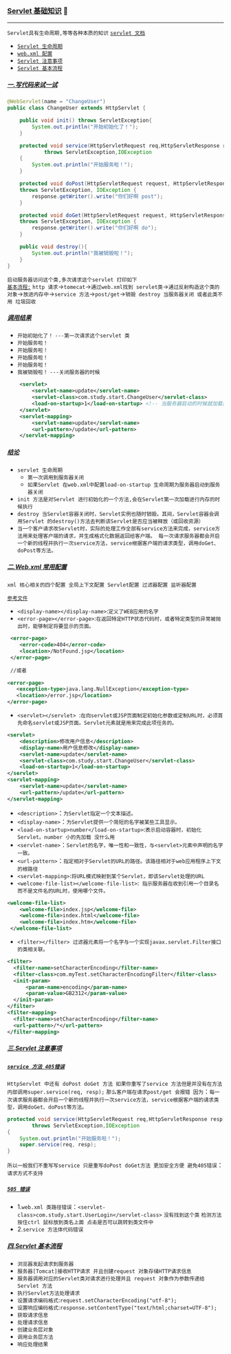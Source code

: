 ### [Servlet 基础知识](#top) <span id="top"></span>  	:maple_leaf:

-----
`Servlet具有生命周期,等等各种本质的知识` [`servlet 文档`](https://docs.oracle.com/cd/E17802_01/products/products/servlet/2.1/api/packages.html)

* [`Servlet 生命周期`](#servlet)
* [`web.xml 配置`](#xml)  
* [`Servlet 注意事项`](#notice)  
* [`Servlet 基本流程`](#service)  

##### [一.写代码来试一试](#top) <span id="servlet"></span> 
```java
@WebServlet(name = "ChangeUser")
public class ChangeUser extends HttpServlet {

    public void init() throws ServletException{
        System.out.println("开始初始化了！");
    }

    protected void service(HttpServletRequest req,HttpServletResponse resp)
            throws ServletException,IOException
    {
        System.out.println("开始服务啦！");
    }

    protected void doPost(HttpServletRequest request, HttpServletResponse response) 
    throws ServletException, IOException {
        response.getWriter().write("你们好啊 post");
    }

    protected void doGet(HttpServletRequest request, HttpServletResponse response) 
    throws ServletException, IOException {
        response.getWriter().write("你们好啊 do");
    }

    public void destroy(){
        System.out.println("我被销毁啦！");
    }
}
```
`启动服务器访问这个类,多次请求这个servlet 打印如下`<br/>
[`基本流程:`](#top) `http 请求`->`tomecat`->`通过web.xml找到 servlet类`->`通过反射构造这个类的对象`->`放进内存中`->`service 方法`->`post/get`->`销毁 destroy 当服务器关闭
或者此类不用 垃圾回收`

##### [调用结果](#top)

* `开始初始化了！` `---第一次请求这个servlet 类`
* `开始服务啦！`
* `开始服务啦！`
* `开始服务啦！`
* `开始服务啦！`
* `我被销毁啦！` `---关闭服务器的时候`
```xml
    <servlet>
        <servlet-name>update</servlet-name>
        <servlet-class>com.study.start.ChangeUser</servlet-class>
        <load-on-startup>1</load-on-startup> <!-- 当服务器启动的时候就加载这个类进入内存 数字是优先级 小的优先 -->
    </servlet>
    <servlet-mapping>
        <servlet-name>update</servlet-name>
        <url-pattern>/update</url-pattern>
    </servlet-mapping>
```
##### [结论](#top)
* `servlet 生命周期`
   * `第一次调用到服务器关闭`
   * `如果Servlet 在web.xml中配置load-on-startup 生命周期为服务器启动到服务器关闭`
* `init 方法是对Servlet 进行初始化的一个方法,会在Servlet第一次加载进行内存的时候执行`
* `destroy 当Servlet容器关闭时，Servlet实例也随时销毁。其间，Servlet容器会调用Servlet 的destroy()方法去判断该Servlet是否应当被释放（或回收资源）`
* `当一个客户请求改Servlet时，实际的处理工作全部有service方法来完成，service方法用来处理客户端的请求，并生成格式化数据返回给客户端。
每一次请求服务器都会开启一个新的线程并执行一次service方法，service根据客户端的请求类型，调用doGet、doPost等方法。`

##### [二.Web.xml 常用配置](#top) <span id="xml"></span> 
`xml 核心相关的四个配置 全局上下文配置 Servlet配置 过滤器配置 监听器配置`

[`参考文件`](https://blog.csdn.net/xiuwu0423/article/details/54861184) <br/>
* `<display-name></display-name>`:`定义了WEB应用的名字 `
* `<error-page></error-page>`:` 在返回特定HTTP状态代码时，或者特定类型的异常被抛出时，能够制定将要显示的页面。 `
```xml
 <error-page> 
    <error-code>404</error-code> 
    <location>/NotFound.jsp</location> 
 </error-page> 
 
 //或者

<error-page> 
   <exception-type>java.lang.NullException</exception-type> 
   <location>/error.jsp</location> 
</error-page> 
```
* `<servlet></servlet> `:`在向servlet或JSP页面制定初始化参数或定制URL时，必须首先命名servlet或JSP页面。Servlet元素就是用来完成此项任务的。 `
```xml
<servlet>
    <description>修改用户信息</description>
    <display-name>用户信息修改</display-name>
    <servlet-name>update</servlet-name>
    <servlet-class>com.study.start.ChangeUser</servlet-class>
    <load-on-startup>1</load-on-startup>
</servlet>
<servlet-mapping>
    <servlet-name>update</servlet-name>
    <url-pattern>/update</url-pattern>
</servlet-mapping>
```
* `<description>`：`为Servlet指定一个文本描述。`
* `<display-name>`：`为Servlet提供一个简短的名字被某些工具显示。`
* `<load-on-startup>number</load-on-startup>`:`表示启动容器时，初始化Servlet。number 小的先加载 没什么用`
* `<servlet-name>`：`Servlet的名字，唯一性和一致性，与<servlet>元素中声明的名字一致。`
* `<url-pattern>`：`指定相对于Servlet的URL的路径。该路径相对于web应用程序上下文的根路径`
* `<servlet-mapping>`:`将URL模式映射到某个Servlet，即该Servlet处理的URL`
* `<welcome-file-list></welcome-file-list>`:` 指示服务器在收到引用一个目录名而不是文件名的URL时，使用哪个文件。`
```xml
<welcome-file-list> 
    <welcome-file>index.jsp</welcome-file> 
    <welcome-file>index.html</welcome-file> 
    <welcome-file>index.htm</welcome-file> 
 </welcome-file-list> 
```
* `<filter></filter> 过滤器元素将一个名字与一个实现javax.servlet.Filter接口的类相关联。 `
```xml
<filter> 
  <filter-name>setCharacterEncoding</filter-name> 
  <filter-class>com.myTest.setCharacterEncodingFilter</filter-class> 
  <init-param> 
      <param-name>encoding</param-name> 
      <param-value>GB2312</param-value> 
  </init-param> 
</filter> 
<filter-mapping> 
  <filter-name>setCharacterEncoding</filter-name> 
  <url-pattern>/*</url-pattern> 
</filter-mapping> 
```
##### [三.Servlet 注意事项](#top) <span id="notice"></span> 
##### [`service 方法 405错误`](#top)
`HttpServlet 中还有 doPost doGet 方法 如果你重写了service 方法但是并没有在方法内部调用super.service(req, resp);` `那么客户端在请求post/get 会报错
因为`：`每一次请求服务器都会开启一个新的线程并执行一次service方法，service根据客户端的请求类型，调用doGet、doPost等方法。`
```java
protected void service(HttpServletRequest req,HttpServletResponse resp)
        throws ServletException,IOException
{
    System.out.println("开始服务啦！");
    super.service(req, resp);
}
```
`所以一般我们不重写写service 只是重写doPost doGet方法 更加安全方便 避免405错误`：`请求方式不支持` 

##### [`505 错误`](#top)
* 1.`web.xml 类路径错误`：`<servlet-class>com.study.start.UserLogin</servlet-class>` `没有找到这个类` `检测方法 按住ctrl 鼠标放到类名上面
点击是否可以跳转到类文件中`
* 2.`service 方法体代码错误`

##### [四.Servlet 基本流程](#top) <span id="service"></span> 
* `浏览器发起请求到服务器`
* `服务器[Tomcat]接收HTTP请求 并且创建request 对象存储HTTP请求信息`
* `服务器调用对应的Servlet类对请求进行处理并且 request 对象作为参数传递给Servlet 方法`
* `执行Servlet方法处理请求`
* `设置请求编码格式`:`request.setCharacterEncoding("utf-8");`
* `设置响应编码格式`:`response.setContentType("text/html;charset=UTF-8");`
* `获取请求信息`
* `处理请求信息`
* `创建业务层对象`
* `调用业务层方法`
* `响应处理结果`





